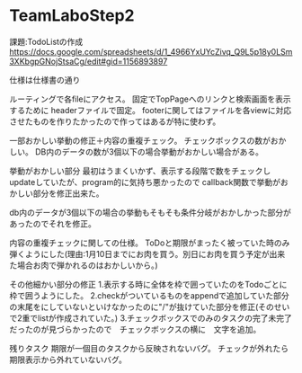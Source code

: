 # TeamLaboStep2

課題:TodoListの作成
https://docs.google.com/spreadsheets/d/1_4966YxUYcZivq_Q9L5p18y0LSm3XKbgpGNojStsaCg/edit#gid=1156893897

仕様は仕様書の通り

ルーティングで各fileにアクセス。
固定でTopPageへのリンクと検索画面を表示するために
headerファイルで固定。
footerに関してはファイルを各viewに対応させたものを作りたかったので作ってはあるが特に使わず。

一部おかしい挙動の修正＋内容の重複チェック。
チェックボックスの数がおかしい。
DB内のデータの数が3個以下の場合挙動がおかしい場合がある。

挙動がおかしい部分
最初はうまくいかず、表示する段階で数をチェックしupdateしていたが、program的に気持ち悪かったので
callback関数で挙動がおかしい部分を修正出来た。

db内のデータが3個以下の場合の挙動もそもそも条件分岐がおかしかった部分があったのでそれを修正。


内容の重複チェックに関しての仕様。
ToDoと期限がまったく被っていた時のみ弾くようにした(理由:1月10日までにお肉を買う。別日にお肉を買う予定が出来た場合お肉で弾かれるのはおかしいから。)


その他細かい部分の修正
1.表示する時に全体を枠で囲っていたのをTodoごとに枠で囲うようにした。
2.checkがついているものをappendで追加していた部分の末尾を</li>にしていないといけなかったのに"/"が抜けていた部分を修正(そのせいで2重でlistが作成されていた。)
3.チェックボックスでのみのタスクの完了未完了だったのが見づらかったので　チェックボックスの横に　文字を追加。


残りタスク
期限が一個目のタスクから反映されないバグ。
チェックが外れたら期限表示から外れていないバグ。
